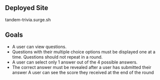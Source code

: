 ## Deployed Site

tandem-trivia.surge.sh

## Goals

- A user can view questions.
- Questions with their multiple choice options must be displayed one at a time. Questions should not repeat in a round.
- A user can select only 1 answer out of the 4 possible answers.
- The correct answer must be revealed after a user has submitted their answer A user can see the score they received at the end of the round
